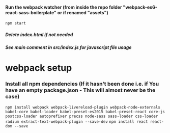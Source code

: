#### Run the webpack watcher (from inside the repo folder "webpack-es6-react-sass-boilerplate" or if renamed "assets")
`npm start`

##### Delete index.html if not needed
##### See main comment in src/index.js for javascript file usage

# webpack setup
### Install all npm dependencies (If it hasn't been done i.e. if You have an empty package.json - This will almost never be the case)
`npm install webpack webpack-livereload-plugin webpack-node-externals babel-core babel-loader babel-preset-es2015 babel-preset-react core-js postcss-loader autoprefixer precss node-sass sass-loader css-loader radium extract-text-webpack-plugin --save-dev`
`npm install react react-dom --save`
